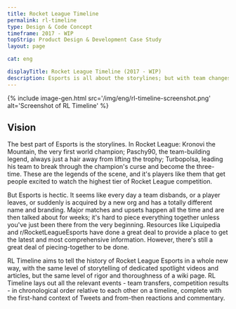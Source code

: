 ```yaml
---
title: Rocket League Timeline
permalink: rl-timeline
type: Design & Code Concept
timeframe: 2017 - WIP
topStrip: Product Design & Development Case Study
layout: page

cat: eng

displayTitle: Rocket League Timeline (2017 - WIP)
description: Esports is all about the storylines; but with team changes and roster shuffles several times a year, they're hard to follow. RL Timeline is a concept for a way to see RL History in a whole new way.
---
```


{% include image-gen.html src='/img/eng/rl-timeline-screenshot.png' alt='Screenshot of RL Timeline' %}

## Vision

The best part of Esports is the storylines. In Rocket League: Kronovi the Mountain, the very first world champion; Paschy90, the team-building legend, always just a hair away from lifting the trophy; Turbopolsa, leading his team to break through the champion's curse and become the three-time. These are the legends of the scene, and it's players like them that get people excited to watch the highest tier of Rocket League competition.

But Esports is hectic. It seems like every day a team disbands, or a player leaves, or suddenly is acquired by a new org and has a totally different name and branding. Major matches and upsets happen all the time and are then talked about for weeks; it's hard to piece everything together unless you've just been there from the very beginning. Resources like Liquipedia and r/RocketLeagueEsports have done a great deal to provide a place to get the latest and most comprehensive information. However, there's still a great deal of piecing-together to be done.

RL Timeline aims to tell the history of Rocket League Esports in a whole new way, with the same level of storytelling of dedicated spotlight videos and articles, but the same level of rigor and thoroughness of a wiki page. RL Timeline lays out all the relevant events - team transfers, competition results - in chronological order relative to each other on a timeline, complete with the first-hand context of Tweets and from-then reactions and commentary.
